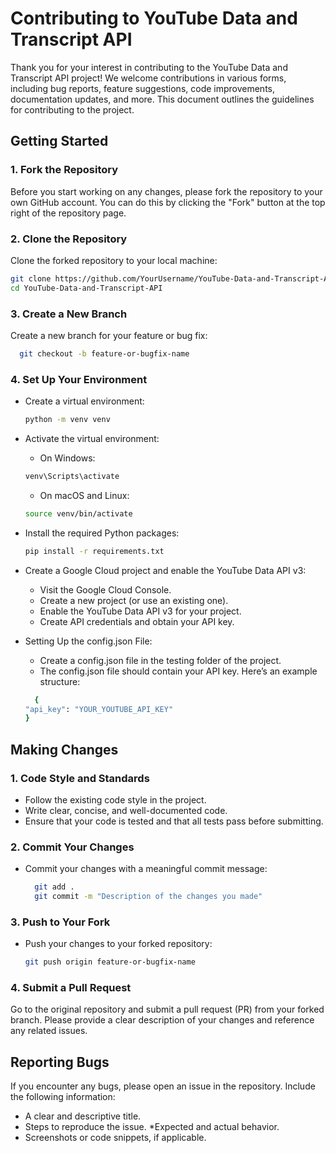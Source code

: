 # Contributing to YouTube Data and Transcript API

Thank you for your interest in contributing to the YouTube Data and Transcript API project! We welcome contributions in various forms, including bug reports, feature suggestions, code improvements, documentation updates, and more. This document outlines the guidelines for contributing to the project.

## Getting Started

### 1. Fork the Repository

Before you start working on any changes, please fork the repository to your own GitHub account. You can do this by clicking the "Fork" button at the top right of the repository page.

### 2. Clone the Repository

Clone the forked repository to your local machine:

```bash
git clone https://github.com/YourUsername/YouTube-Data-and-Transcript-API.git
cd YouTube-Data-and-Transcript-API
```

### 3. Create a New Branch

Create a new branch for your feature or bug fix:

```bash
  git checkout -b feature-or-bugfix-name
```

### 4. Set Up Your Environment

* Create a virtual environment:
  ```bash
  python -m venv venv
  ```
  
* Activate the virtual environment:
   * On Windows:
   ```bash
   venv\Scripts\activate
   ```
   * On macOS and Linux:
   ```bash
   source venv/bin/activate
   ```
   
* Install the required Python packages:
   ```bash
   pip install -r requirements.txt
   ```

* Create a Google Cloud project and enable the YouTube Data API v3:

    * Visit the Google Cloud Console.
    * Create a new project (or use an existing one).
    * Enable the YouTube Data API v3 for your project.
    * Create API credentials and obtain your API key.

* Setting Up the config.json File:

    * Create a config.json file in the testing folder of the project.
    * The config.json file should contain your API key. Here’s an example structure:
    ```bash
      {
    "api_key": "YOUR_YOUTUBE_API_KEY"
    }
    ```

## Making Changes

### 1. Code Style and Standards
  * Follow the existing code style in the project.
  * Write clear, concise, and well-documented code.
  * Ensure that your code is tested and that all tests pass before submitting.
    
### 2. Commit Your Changes
  * Commit your changes with a meaningful commit message:
    ```bash
      git add .
      git commit -m "Description of the changes you made"
    ```

### 3. Push to Your Fork
  * Push your changes to your forked repository:
    ```bash
    git push origin feature-or-bugfix-name
    ```
### 4. Submit a Pull Request

  Go to the original repository and submit a pull request (PR) from your forked branch. Please provide a clear description of your changes and reference any related issues.

## Reporting Bugs

If you encounter any bugs, please open an issue in the repository. Include the following information:

* A clear and descriptive title.
* Steps to reproduce the issue.
*Expected and actual behavior.
* Screenshots or code snippets, if applicable.
    
    
